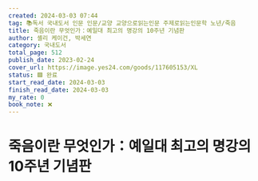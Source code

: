 ```yaml
---
created: 2024-03-03 07:44
tag: 📚독서 국내도서 인문 인문/교양 교양으로읽는인문 주제로읽는인문학 노년/죽음
title: 죽음이란 무엇인가：예일대 최고의 명강의 10주년 기념판
author: 셸리 케이건, 박세연
category: 국내도서
total_page: 512
publish_date: 2023-02-24
cover_url: https://image.yes24.com/goods/117605153/XL
status: 🟩 완료
start_read_date: 2024-03-03
finish_read_date: 2024-03-03
my_rate: 0
book_note: ❌
---
```


# 죽음이란 무엇인가：예일대 최고의 명강의 10주년 기념판



